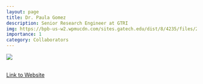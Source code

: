 ```yaml
---
layout: page
title: Dr. Paula Gomez
description: Senior Research Engineer at GTRI
img: https://bpb-us-w2.wpmucdn.com/sites.gatech.edu/dist/8/4235/files/2023/11/gomez-paula_1-1.jpg
importance: 1
category: Collaborators
---
```


<div class="profile"> 
<img src="https://bpb-us-w2.wpmucdn.com/sites.gatech.edu/dist/8/4235/files/2023/11/gomez-paula_1-1.jpg" class="img-fluid z-depth-1 rounded"/>
</div>
<br>

[Link to Website](https://energy.gtri.gatech.edu/paula-gomez)
